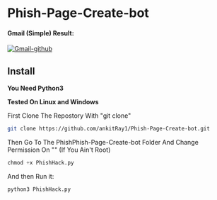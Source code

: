 # Phish-Page-Create-bot

#### Gmail (Simple) Result:
<a href="https://ibb.co/kSjzn5s"><img src="https://i.ibb.co/hmbr5LJ/Gmail-github.png" alt="Gmail-github" border="0"></a>

## Install
**You Need Python3**

**Tested On Linux and Windows**

First Clone The Repostory With "git clone"
```bash
git clone https://github.com/ankitRay1/Phish-Page-Create-bot.git
```
Then Go To The PhishPhish-Page-Create-bot Folder And Change Permission On "" (If You Ain't Root)
```python
chmod +x PhishHack.py
```
And then Run it:
```Run
python3 PhishHack.py

